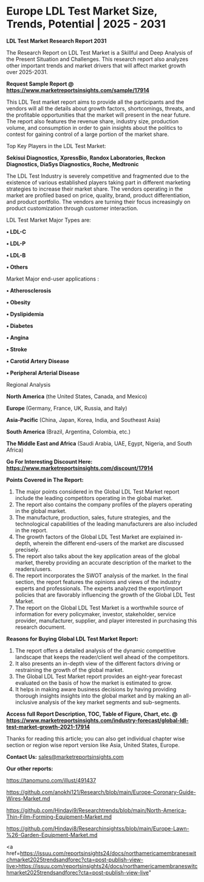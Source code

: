 # Europe LDL Test Market Size, Trends, Potential | 2025 - 2031

<strong>LDL Test Market Research Report 2031</strong>

The Research Report on LDL Test Market is a Skillful and Deep Analysis of the Present Situation and Challenges. This research report also analyzes other important trends and market drivers that will affect market growth over 2025-2031.

<strong>Request Sample Report @ <a href=https://www.marketreportsinsights.com/sample/17914>https://www.marketreportsinsights.com/sample/17914</a></strong>

This LDL Test market report aims to provide all the participants and the vendors will all the details about growth factors, shortcomings, threats, and the profitable opportunities that the market will present in the near future. The report also features the revenue share, industry size, production volume, and consumption in order to gain insights about the politics to contest for gaining control of a large portion of the market share.

Top Key Players in the LDL Test Market:

<strong>Sekisui Diagnostics, XpressBio, Randox Laboratories, Reckon Diagnostics, DiaSys Diagnostics, Roche, Medtronic</strong>

The LDL Test Industry is severely competitive and fragmented due to the existence of various established players taking part in different marketing strategies to increase their market share. The vendors operating in the market are profiled based on price, quality, brand, product differentiation, and product portfolio. The vendors are turning their focus increasingly on product customization through customer interaction.

LDL Test Market Major Types are:

<strong>• LDL-C

• LDL-P

• LDL-B

• Others</strong>

Market Major end-user applications :

<strong>• Atherosclerosis

• Obesity

• Dyslipidemia

• Diabetes

• Angina

• Stroke

• Carotid Artery Disease

• Peripheral Arterial Disease</strong>

Regional Analysis

</u><strong><b>North America</b></strong> (the United States, Canada, and Mexico)

<strong><b>Europe </b></strong>(Germany, France, UK, Russia, and Italy)

<strong><b>Asia-Pacific</b></strong> (China, Japan, Korea, India, and Southeast Asia)

<strong><b>South America</b></strong> (Brazil, Argentina, Colombia, etc.)

<strong><b>The Middle East and Africa</b></strong> (Saudi Arabia, UAE, Egypt, Nigeria, and South Africa)

<strong>Go For Interesting Discount Here: <a href=https://www.marketreportsinsights.com/discount/17914>https://www.marketreportsinsights.com/discount/17914</a></strong>

<strong>Points Covered in The Report:</strong>
<ol>
  <li>The major points considered in the Global LDL Test Market report include the leading competitors operating in the global market.</li>
  <li>The report also contains the company profiles of the players operating in the global market.</li>
  <li>The manufacture, production, sales, future strategies, and the technological capabilities of the leading manufacturers are also included in the report.</li>
  <li>The growth factors of the Global LDL Test Market are explained in-depth, wherein the different end-users of the market are discussed precisely.</li>
  <li>The report also talks about the key application areas of the global market, thereby providing an accurate description of the market to the readers/users.</li>
  <li>The report incorporates the SWOT analysis of the market. In the final section, the report features the opinions and views of the industry experts and professionals. The experts analyzed the export/import policies that are favorably influencing the growth of the Global LDL Test Market.</li>
  <li>The report on the Global LDL Test Market is a worthwhile source of information for every policymaker, investor, stakeholder, service provider, manufacturer, supplier, and player interested in purchasing this research document.</li>
</ol>
<strong>Reasons for Buying Global LDL Test Market Report:</strong>

<ol>
  <li>The report offers a detailed analysis of the dynamic competitive landscape that keeps the reader/client well ahead of the competitors.</li>
  <li>It also presents an in-depth view of the different factors driving or restraining the growth of the global market.</li>
  <li>The Global LDL Test Market report provides an eight-year forecast evaluated on the basis of how the market is estimated to grow.</li>
  <li>It helps in making aware business decisions by having providing thorough insights insights into the global market and by making an all-inclusive analysis of the key market segments and sub-segments.</li>
</ol>
<strong>Access full Report Description, TOC, Table of Figure, Chart, etc. @ <a href=https://www.marketreportsinsights.com/industry-forecast/global-ldl-test-market-growth-2021-17914>https://www.marketreportsinsights.com/industry-forecast/global-ldl-test-market-growth-2021-17914</a></strong>


Thanks for reading this article; you can also get individual chapter wise section or region wise report version like Asia, United States, Europe.

<strong>Contact Us:</strong>
sales@marketreportsinsights.com

<strong>Our other reports:</strong>

<a href=https://tanomuno.com/illust/491437>https://tanomuno.com/illust/491437</a>

<a href=https://github.com/anokhi121/Research/blob/main/Europe-Coronary-Guide-Wires-Market.md>https://github.com/anokhi121/Research/blob/main/Europe-Coronary-Guide-Wires-Market.md</a>

<a href=https://github.com/Hindavi9/Researchtrends/blob/main/North-America-Thin-Film-Forming-Equipment-Market.md>https://github.com/Hindavi9/Researchtrends/blob/main/North-America-Thin-Film-Forming-Equipment-Market.md</a>

<a href=https://github.com/Hindavi8/Researchinsightss/blob/main/Europe-Lawn-%26-Garden-Equipment-Market.md>https://github.com/Hindavi8/Researchinsightss/blob/main/Europe-Lawn-%26-Garden-Equipment-Market.md</a>

<a href=https://issuu.com/reportsinsights24/docs/northamericamembraneswitchmarket2025trendsandforec?cta=post-publish-view-live>https://issuu.com/reportsinsights24/docs/northamericamembraneswitchmarket2025trendsandforec?cta=post-publish-view-live</a>"
